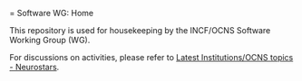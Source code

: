 = Software WG: Home

This repository is used for housekeeping by the INCF/OCNS Software Working Group (WG).

For discussions on activities, please refer to [Latest Institutions/OCNS topics - Neurostars](https://neurostars.org/c/institutions/ocns/30).

